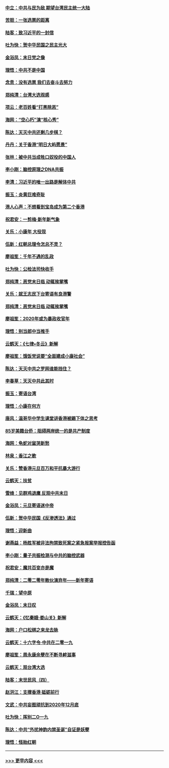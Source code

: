 #### [中立：中共与民为敌 期望台湾民主统一大陆](../pages/nsc993/n11790392.md?t=01140155) 
#### [苦胆：一张选票的距离](../pages/nsc993/n11788914.md?t=01140155) 
#### [陆客：致习近平的一封信](../pages/nsc993/n11788867.md?t=01140155) 
#### [吐为快：贺中华民国之民主光大](../pages/nsc993/n11788618.md?t=01140155) 
#### [金浴凤：末日党之像](../pages/nsc993/n11787475.md?t=01140155) 
#### [理悟：中共不是中国](../pages/nsc993/n11787463.md?t=01140155) 
#### [念贲：没有选票  我们去奋斗去努力](../pages/nsc993/n11787398.md?t=01140155) 
#### [郑纯清：台湾大选观感](../pages/nsc993/n11786210.md?t=01140155) 
#### [项云：老百姓看“打黑除恶”](../pages/nsc993/n11785398.md?t=01140155) 
#### [海网：“空心朽”演“核心秀”](../pages/nsc993/n11783874.md?t=01140155) 
#### [陈达：天灭中共还剩几步棋？](../pages/nsc993/n11783719.md?t=01140155) 
#### [丹丹：关于香港“明日大屿愿景”](../pages/nsc993/n11783273.md?t=01140155) 
#### [张林：被中共当成牲口奴役的中国人](../pages/nsc993/n11782397.md?t=01140155) 
#### [李小刚：脑控原理之DNA共振](../pages/nsc993/n11780962.md?t=01140155) 
#### [李清：习近平的唯一出路是解体中共](../pages/nsc993/n11780866.md?t=01140155) 
#### [振玉：炎黄巨难奇耻](../pages/nsc993/n11779632.md?t=01140155) 
#### [港人心声：不想看到宝岛成为第二个香港](../pages/nsc993/n11778817.md?t=01140155) 
#### [祝君安：一剪梅‧新年新气象](../pages/nsc993/n11776340.md?t=01140155) 
#### [关乐：小康年 大役现](../pages/nsc993/n11774213.md?t=01140155) 
#### [伍新：红朝总理令怎总不灵？](../pages/nsc993/n11770813.md?t=01140155) 
#### [廖祖笙：千年不遇的乱政](../pages/nsc993/n11770373.md?t=01140155) 
#### [吐为快：公检法司快收手](../pages/nsc993/n11770359.md?t=01140155) 
#### [郑纯清：恶党末日临 动辄挨掌嘴](../pages/nsc993/n11769912.md?t=01140155) 
#### [关乐：就王志民下台寄语有良港警](../pages/nsc993/n11769903.md?t=01140155) 
#### [郑纯清：恶党末日临 动辄挨掌嘴](../pages/nsc993/n11769356.md?t=01140155) 
#### [廖祖笙：2020年或为暴政收官年](../pages/nsc993/n11768216.md?t=01140155) 
#### [理悟：别当郎中当推手](../pages/nsc993/n11768243.md?t=01140155) 
#### [云鹤天：《七律▪冬云》新解](../pages/nsc993/n11768204.md?t=01140155) 
#### [廖祖笙：饿饭党说要“全面建成小康社会”](../pages/nsc993/n11767482.md?t=01140155) 
#### [陈达：天灭中共之罗网谁能挡住？](../pages/nsc993/n11767465.md?t=01140155) 
#### [李春草：天灭中共此其时](../pages/nsc993/n11767452.md?t=01140155) 
#### [振玉：寄语台湾](../pages/nsc993/n11767432.md?t=01140155) 
#### [理悟：小康在何方](../pages/nsc993/n11767394.md?t=01140155) 
#### [唐风：温哥华中学生课堂讲香港被踢下体之思考](../pages/nsc993/n11766848.md?t=01140155) 
#### [85岁美籍台侨：阻碍两岸统一的是共产制度](../pages/nsc993/n11765043.md?t=01140155) 
#### [海网：龟蛇对鼠哭新愁](../pages/nsc993/n11764895.md?t=01140155) 
#### [林泉：香江之歌](../pages/nsc993/n11764415.md?t=01140155) 
#### [关乐：赞香港元旦百万和平抗暴大游行](../pages/nsc993/n11764382.md?t=01140155) 
#### [云鹤天：扶贫](../pages/nsc993/n11764245.md?t=01140155) 
#### [雪绮：见群鸡退鹰  反观中共末日](../pages/nsc993/n11762112.md?t=01140155) 
#### [金浴凤：元旦寄语迷中帝](../pages/nsc993/n11761788.md?t=01140155) 
#### [伍新：贺中华民国《反渗透法》通过](../pages/nsc993/n11761994.md?t=01140155) 
#### [理悟：迎新曲](../pages/nsc993/n11761152.md?t=01140155) 
#### [谢燕益：杨胜军被非法拘禁致死案之紧急报案举报控告函](../pages/nsc993/n11756134.md?t=01140155) 
#### [李小刚：量子共振检测与中共的脑控武器](../pages/nsc993/n11754518.md?t=01140155) 
#### [祝君安：魔共百变亦是魔](../pages/nsc993/n11754469.md?t=01140155) 
#### [郑纯清：二零二零年散伙演弃年——新年寄语](../pages/nsc993/n11754195.md?t=01140155) 
#### [千瑞：望中原](../pages/nsc993/n11754159.md?t=01140155) 
#### [金浴凤：末日叹](../pages/nsc993/n11752359.md?t=01140155) 
#### [云鹤天：《忆秦娥‧娄山关》新解](../pages/nsc993/n11752348.md?t=01140155) 
#### [海网：户口松绑之来龙去脉](../pages/nsc993/n11752328.md?t=01140155) 
#### [云鹤天：十六字令‧中共在二零一九](../pages/nsc993/n11752305.md?t=01140155) 
#### [廖祖笙：周永康余孽在不断寻衅滋事](../pages/nsc993/n11751013.md?t=01140155) 
#### [云鹤天：观台湾大选](../pages/nsc993/n11751007.md?t=01140155) 
#### [陆客：末世民风（四）](../pages/nsc993/n11749203.md?t=01140155) 
#### [赵洪江：支撑香港 砥砺前行](../pages/nsc993/n11748482.md?t=01140155) 
#### [文武：中共妄图顽抗到2020年12月底](../pages/nsc993/n11748446.md?t=01140155) 
#### [吐为快：挥别二O一九](../pages/nsc993/n11748411.md?t=01140155) 
#### [陈达：中共“外扰神韵内禁圣诞”自证是妖孽](../pages/nsc993/n11748226.md?t=01140155) 
#### [理悟：怪胎红朝](../pages/nsc993/n11748206.md?t=01140155) 

----
#### [ >>> 更早内容 <<< ](../indexes/nsc993-earlier.md)
